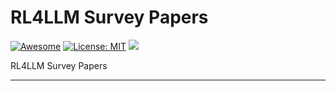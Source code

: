 # RL4LLM Survey Papers
[![Awesome](https://awesome.re/badge.svg)](https://github.com/CharlieDDDD/RLSurveyPapers) 
[![License: MIT](https://img.shields.io/badge/License-MIT-green.svg)](https://opensource.org/licenses/MIT)
![](https://img.shields.io/github/last-commit/CharlieDDDD/RLSurveyPapers?color=green) 

RL4LLM Survey Papers

---
